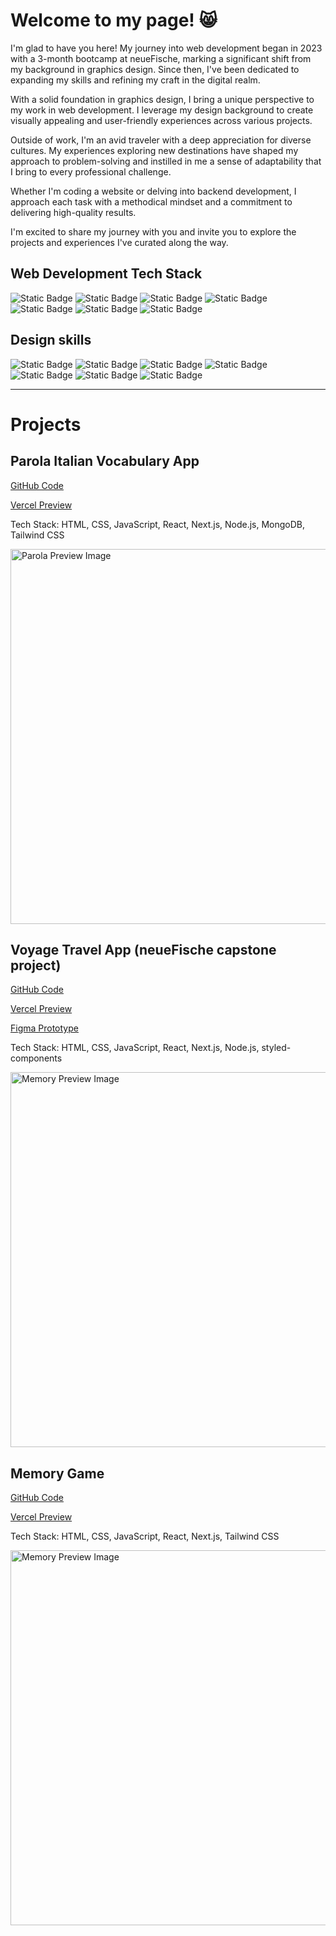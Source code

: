 # Welcome to my page! 😸

I'm glad to have you here! My journey into web development began in 2023 with a 3-month bootcamp at neueFische, marking a significant shift from my background in graphics design. Since then, I've been dedicated to expanding my skills and refining my craft in the digital realm.

With a solid foundation in graphics design, I bring a unique perspective to my work in web development. I leverage my design background to create visually appealing and user-friendly experiences across various projects.

Outside of work, I'm an avid traveler with a deep appreciation for diverse cultures. My experiences exploring new destinations have shaped my approach to problem-solving and instilled in me a sense of adaptability that I bring to every professional challenge.

Whether I'm coding a website or delving into backend development, I approach each task with a methodical mindset and a commitment to delivering high-quality results.

I'm excited to share my journey with you and invite you to explore the projects and experiences I've curated along the way.


## Web Development Tech Stack

![Static Badge](https://img.shields.io/badge/HTML%20-%20%23E34F26?style=for-the-badge&logo=HTML5&logoColor=white&labelColor=%23E34F26&color=gray)
![Static Badge](https://img.shields.io/badge/CSS%20-%20%231572B6?style=for-the-badge&logo=CSS3&logoColor=white&labelColor=%231572B6&color=gray)
![Static Badge](https://img.shields.io/badge/JavaScript%20-%20%23F7DF1E?style=for-the-badge&logo=JavaScript&logoColor=black&labelColor=%23F7DF1E&color=gray)
![Static Badge](https://img.shields.io/badge/React%20-%20%23DB7093?style=for-the-badge&logo=React&logoColor=%2361DAFB&labelColor=%231b1d38&color=gray)
![Static Badge](https://img.shields.io/badge/Next.js%20-%20%23000000?style=for-the-badge&logo=Next.js&logoColor=white&labelColor=black&color=gray)
![Static Badge](https://img.shields.io/badge/styled_components%20-%20%23DB7093?style=for-the-badge&logo=styled-components&logoColor=white&labelColor=%23DB7093&color=gray)
![Static Badge](https://img.shields.io/badge/Tailwind%20-%20%2306B6D4?style=for-the-badge&logo=Tailwind%20CSS&logoColor=white&labelColor=%2306B6D4&color=gray)

## Design skills

![Static Badge](https://img.shields.io/badge/Illustrator%20-%20%23FF9A00?style=for-the-badge&logo=Adobe%20Illustrator&logoColor=%23FF9A00&labelColor=4c0000&color=4c0000)
![Static Badge](https://img.shields.io/badge/InDesign%20-%20%23FF3366?style=for-the-badge&logo=Adobe%20InDesign&logoColor=%23FF3366&labelColor=550124&color=550124)
![Static Badge](https://img.shields.io/badge/LightRoom%20-%20%2331A8FF?style=for-the-badge&logo=Adobe%20LightRoom&logoColor=%2331A8FF&labelColor=00294a&color=00294a)
![Static Badge](https://img.shields.io/badge/Premiere%20-%20%239999FF?style=for-the-badge&logo=Adobe%20Premiere%20Pro&logoColor=%239999FF&labelColor=000066&color=000066)
![Static Badge](https://img.shields.io/badge/After_Effects%20-%20%23bd78eb?style=for-the-badge&logo=Adobe%20After%20Effects&logoColor=%23bd78eb&labelColor=260053&color=260053)
![Static Badge](https://img.shields.io/badge/WordPress%20-%20%2321759B?style=for-the-badge&logo=WordPress&logoColor=white&labelColor=%2321759B)
![Static Badge](https://img.shields.io/badge/Figma%20-%20%23F24E1E?style=for-the-badge&logo=Figma&logoColor=white&labelColor=%23F24E1E)


---

# Projects

## Parola Italian Vocabulary App

[GitHub Code](https://github.com/MiejkeHoltermann/parola)

[Vercel Preview](https://parola-orcin.vercel.app/)

Tech Stack: HTML, CSS, JavaScript, React, Next.js, Node.js, MongoDB, Tailwind CSS

<img src="https://raw.github.com/MiejkeHoltermann/parola/main/public/parola_preview.jpg" alt="Parola Preview Image" width="600px"/>


## Voyage Travel App (neueFische capstone project)

[GitHub Code](https://github.com/MiejkeHoltermann/capstone-project)

[Vercel Preview](https://voyage-travel-app.vercel.app/)

[Figma Prototype](https://www.figma.com/file/OpaFhWwDmSEgjaLtxHwgUU/Untitled?type=design&node-id=0%3A1&mode=design&t=tA1hchMChIILunTr-1)

Tech Stack: HTML, CSS, JavaScript, React, Next.js, Node.js, styled-components

<img src="https://raw.github.com/MiejkeHoltermann/capstone-project/main/public/voyage_preview.jpg" alt="Memory Preview Image" width="600px"/>


## Memory Game

[GitHub Code](https://github.com/MiejkeHoltermann/memory)

[Vercel Preview](https://memory-rouge.vercel.app/)

Tech Stack: HTML, CSS, JavaScript, React, Next.js, Tailwind CSS

<img src="https://raw.github.com/MiejkeHoltermann/memory/main/public/memory_preview.jpg" alt="Memory Preview Image" width="600px"/>










